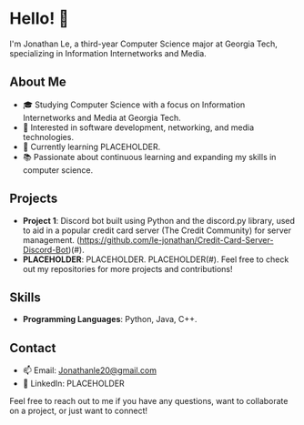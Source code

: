 # Hello! 👋

I'm Jonathan Le, a third-year Computer Science major at Georgia Tech, specializing in Information Internetworks and Media.

## About Me

- 🎓 Studying Computer Science with a focus on Information Internetworks and Media at Georgia Tech.
- 🔭 Interested in software development, networking, and media technologies.
- 🌱 Currently learning PLACEHOLDER.
- 📚 Passionate about continuous learning and expanding my skills in computer science.

## Projects

- **Project 1**: Discord bot built using Python and the discord.py library, used to aid in a popular credit card server (The Credit Community) for server management. (https://github.com/le-jonathan/Credit-Card-Server-Discord-Bot)(#).
- **PLACEHOLDER**: PLACEHOLDER. PLACEHOLDER(#).
Feel free to check out my repositories for more projects and contributions!

## Skills

- **Programming Languages**: Python, Java, C++.

## Contact

- 📫 Email: Jonathanle20@gmail.com
- 💼 LinkedIn: PLACEHOLDER

Feel free to reach out to me if you have any questions, want to collaborate on a project, or just want to connect!
